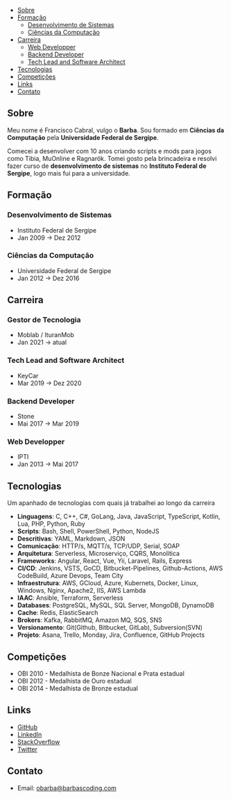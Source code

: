 - [Sobre](#sobre)
- [Formação](#formação)
  - [Desenvolvimento de Sistemas](#desenvolvimento-de-sistemas)
  - [Ciências da Computação](#ciências-da-computação)
- [Carreira](#carreira)
  - [Web Developper](#web-developper)
  - [Backend Developer](#backend-developer)
  - [Tech Lead and Software Architect](#tech-lead-and-software-architect)
- [Tecnologias](#tecnologias)
- [Competições](#competições)
- [Links](#links)
- [Contato](#contato)

## Sobre

Meu nome é Francisco Cabral, vulgo o **Barba**.
Sou formado em **Ciências da Computação** pela **Universidade Federal de Sergipe**.

Comecei a desenvolver com 10 anos criando scripts e mods para jogos como Tibia, MuOnline e Ragnarök. Tomei gosto pela brincadeira e resolvi fazer curso de **desenvolvimento de sistemas** no **Instituto Federal de Sergipe**, logo mais fui para a universidade.

## Formação

### Desenvolvimento de Sistemas

- Instituto Federal de Sergipe
- Jan 2009 → Dez 2012

### Ciências da Computação

- Universidade Federal de Sergipe
- Jan 2012 → Dez 2016

## Carreira

### Gestor de Tecnologia

- Moblab / IturanMob
- Jan 2021 → atual


### Tech Lead and Software Architect

- KeyCar
- Mar 2019 → Dez 2020

### Backend Developer

- Stone
- Mai 2017 → Mar 2019

### Web Developper

- IPTI
- Jan 2013 → Mai 2017



## Tecnologias

Um apanhado de tecnologias com quais já trabalhei ao longo da carreira

- **Linguagens**: C, C++, C#, GoLang, Java, JavaScript, TypeScript, Kotlin, Lua, PHP, Python, Ruby
- **Scripts**: Bash, Shell, PowerShell, Python, NodeJS
- **Descritivas**: YAML, Markdown, JSON
- **Comunicação**: HTTP/s, MQTT/s, TCP/UDP, Serial, SOAP
- **Arquitetura**: Serverless, Microserviço, CQRS, Monolítica
- **Frameworks**: Angular, React, Vue, Yii, Laravel, Rails, Express
- **CI/CD**: Jenkins, VSTS, GoCD, Bitbucket-Pipelines, Github-Actions, AWS CodeBuild, Azure Devops, Team City
- **Infraestrutura**: AWS, GCloud, Azure, Kubernets, Docker, Linux, Windows, Nginx, Apache2, IIS, AWS Lambda
- **IAAC**: Ansible, Terraform, Serverless
- **Databases**: PostgreSQL, MySQL, SQL Server, MongoDB, DynamoDB
- **Cache**: Redis, ElasticSearch
- **Brokers**: Kafka, RabbitMQ, Amazon MQ, SQS, SNS
- **Versionamento**: Git(Github, Bitbucket, GitLab), Subversion(SVN)
- **Projeto**: Asana, Trello, Monday, Jira, Confluence, GitHub Projects

## Competições

- OBI 2010 - Medalhista de Bonze Nacional e Prata estadual
- OBI 2012 - Medalhista de Ouro estadual
- OBI 2014 - Medalhista de Bronze estadual

## Links

- [GitHub](https://github.com/franciscocabral)
- [LinkedIn](https://www.linkedin.com/in/franciscocabral5/)
- [StackOverflow](https://stackoverflow.com/users/story/2651490)
- [Twitter](https://twitter.com/barbascoding)

## Contato

- Email: [obarba@barbascoding.com](mailto:obarba@barbascoding.com)
